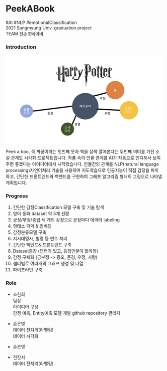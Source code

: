 # PeekABook  
#AI #NLP #emotionalClassification  
2021 Sangmyung Univ. graduation project  
TEAM 전손조베이비  
  
    
      
      
### Introduction  
  <p align="center"><img src="Expected_value.png" width="900"></p> 
  Peek a boo, 즉 까꿍이라는 첫번째 뜻과 책을 살짝 열어본다는 두번째 의미를 가진 소설 관계도 시각화 프로젝트입니다. 작품 속의 인물 관계를 AI가 자동으로 인지해서 보여주면 좋겠다는 아이디어에서 시작했습니다. 인물간의 관계를 NLP(natural language processing)자연어처리 기술을 사용하여 지도학습으로 인공지능이 직접 감정을 파악하고, 간단한 프론트엔드와 백엔드를 구현하여 그래프 알고리즘 형태의 그림으로 나타낼 계획입니다.
  
### Progress  
1.	간단한 감정Classification 모델 구축 및 기술 탐색  
2.	영어 동화 dataset 약 5개 선정  
3.	긍정/부정/중립 세 개의 감정으로 문장마다 데이터 labeling  
4.	형태소 파악 & 임베딩  
5.	감정분류모델 구축  
6.	지시대명사, 별명 등 변수 처리  
7.	간단한 백엔드& 프론트엔드 구축  
8.	Dataset증강 (챕터가 있고, 등장인물이 많아짐)  
9.	감정 구체화 (긍부정 -> 증오, 존경, 우정, 사랑)  
10.	챕터별로 여러개의 그래프 생성 및 나열  
11.	파이프라인 구축  
  

  
### Role
+ 조한희  
 팀장  
 아이디어 구상  
 감정 예측, Entity예측 모델 개발
 github repository 관리자

+ 손은영  
   데이터 전처리(라벨링)  
   데이터 시각화
+ 손은영  
+ 전한서  
   데이터 전처리(라벨링)  
